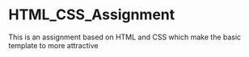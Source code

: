 # HTML_CSS_Assignment
This is an assignment based on HTML and CSS which make the basic template to more attractive
